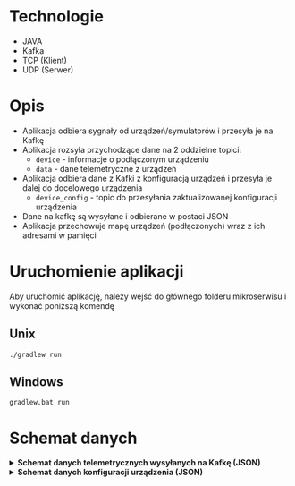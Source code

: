 # Technologie

- JAVA
- Kafka
- TCP (Klient)
- UDP (Serwer)

# Opis

- Aplikacja odbiera sygnały od urządzeń/symulatorów i przesyła je na Kafkę
- Aplikacja rozsyła przychodzące dane na 2 oddzielne topici:
    - `device` - informacje o podłączonym urządzeniu
    - `data` - dane telemetryczne z urządzeń
- Aplikacja odbiera dane z Kafki z konfiguracją urządzeń i przesyła je dalej do docelowego urządzenia
    - `device_config` - topic do przesyłania zaktualizowanej konfiguracji urządzenia
- Dane na kafkę są wysyłane i odbierane w postaci JSON
- Aplikacja przechowuje mapę urządzeń (podłączonych) wraz z ich adresami w pamięci

# Uruchomienie aplikacji

Aby uruchomić aplikację, należy wejść do głównego folderu mikroserwisu i wykonać poniższą komendę

## Unix

```shell
./gradlew run
```

## Windows

```shell
gradlew.bat run
```

# Schemat danych

<details>
    <summary><b>Schemat danych telemetrycznych wysyłanych na Kafkę (JSON)</b></summary>

```JSON
{
    "device": "uuid",
    "property": "string",
    "value": "float",
    "timestamp": "Date ISO Format UTC"
}
```

Przykład:

```JSON
{
    "device": "d26ccb5b-8d40-44ca-9e34-831a3470681e",
    "property": "temperature",
    "value": 20.45,
    "timestamp": "2024-10-23T19:13:45.987Z"
}
```

</details>

<details>
    <summary><b>Schemat danych konfiguracji urządzenia (JSON)</b></summary>

```JSON
{
    "device": "uuid",
    "property": "string",
    "value": "integer (ms)"
}
```

Przykład:

```JSON
{
    "device": "d26ccb5b-8d40-44ca-9e34-831a3470681e",
    "property": "temperature",
    "value": 2000
}
```

</details>